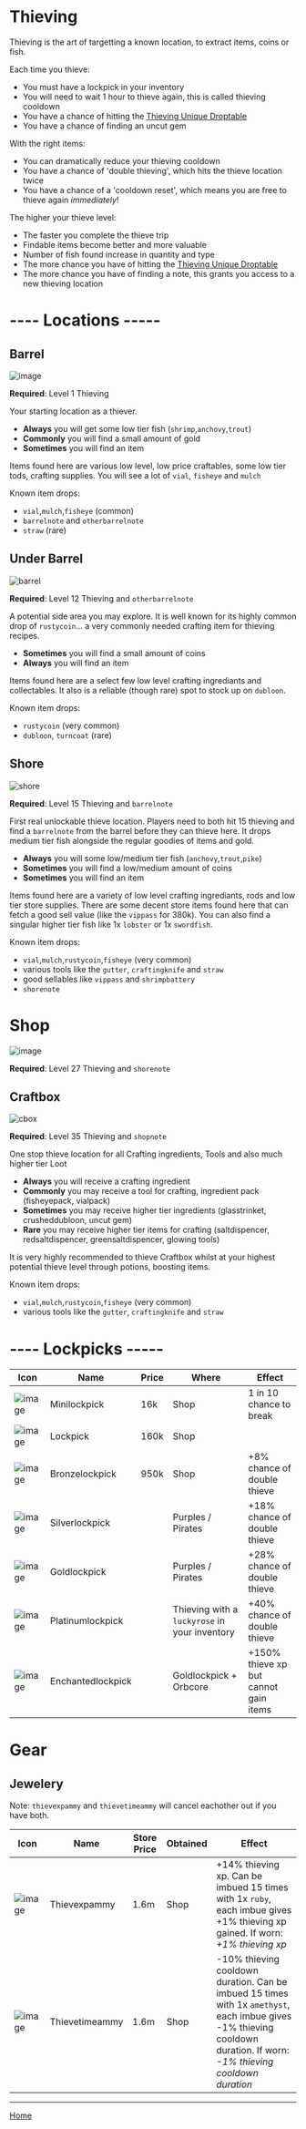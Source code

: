 # Thieving #

Thieving is the art of targetting a known location, to extract items, coins or fish.

Each time you thieve:
- You must have a lockpick in your inventory
- You will need to wait 1 hour to thieve again, this is called thieving cooldown
- You have a chance of hitting the [Thieving Unique Droptable](./UDT.md)
- You have a chance of finding an uncut gem

With the right items:
- You can dramatically reduce your thieving cooldown
- You have a chance of 'double thieving', which hits the thieve location twice
- You have a chance of a 'cooldown reset', which means you are free to thieve again *immediately*!

The higher your thieve level:
- The faster you complete the thieve trip
- Findable items become better and more valuable
- Number of fish found increase in quantity and type
- The more chance you have of hitting the [Thieving Unique Droptable](./UDT.md)
- The more chance you have of finding a note, this grants you access to a new thieving location

# ---- Locations -----

## Barrel
![image](https://github.com/fishbotapp/fishbotwiki/assets/163616414/64786303-e9db-4833-bbb5-5ed02216c742)

**Required**: Level 1 Thieving

Your starting location as a thiever.

 - **Always** you will get some low tier fish (`shrimp`,`anchovy`,`trout`)
 - **Commonly** you will find a small amount of gold
 - **Sometimes** you will find an item

Items found here are various low level, low price craftables, some low tier tods, crafting supplies. You will see a lot of `vial`, `fisheye` and `mulch`

Known item drops:
  - `vial`,`mulch`,`fisheye` (common)
  - `barrelnote` and `otherbarrelnote`
  - `straw` (rare)


## Under Barrel
![barrel](https://github.com/fishbotapp/fishbotwiki/assets/163616414/bf664d2b-2ebe-47d1-8843-1feb77a725e4)


**Required**: Level 12 Thieving and `otherbarrelnote`

A potential side area you may explore. It is well known for its highly common drop of `rustycoin`... a very commonly needed crafting item for thieving recipes.

 - **Sometimes** you will find a small amount of coins
 - **Always** you will find an item

Items found here are a select few low level crafting ingrediants and collectables. It also is a reliable (though rare) spot to stock up on `dubloon`.

Known item drops:
  - `rustycoin` (very common)
  - `dubloon`, `turncoat` (rare)


## Shore
![shore](https://github.com/fishbotapp/fishbotwiki/assets/163616414/8f28bf65-a5b0-417e-9935-8840c544ca89)


**Required**: Level 15 Thieving and `barrelnote`

First real unlockable thieve location. Players need to both hit 15 thieving and find a `barrelnote` from the barrel before they can thieve here. It drops medium tier fish alongside the regular goodies of items and gold.

 - **Always** you will some low/medium tier fish (`anchovy`,`trout`,`pike`)
 - **Sometimes** you will find a low/medium amount of coins
 - **Sometimes** you will find an item

Items found here are a variety of low level crafting ingrediants, rods and low tier store supplies. There are some decent store items found here that can fetch a good sell value (like the `vippass` for 380k). You can also find a singular higher tier fish like 1x `lobster` or 1x `swordfish`.

Known item drops:
  - `vial`,`mulch`,`rustycoin`,`fisheye` (very common)
  - various tools like the `gutter`, `craftingknife` and `straw`
  - good sellables like `vippass` and `shrimpbattery`
  - `shorenote`


# Shop
![image](https://github.com/fishbotapp/fishbotwiki/assets/163616414/56f74eb6-1d0d-4afa-a349-66b8152e7f9c)

**Required**: Level 27 Thieving and `shorenote`



## Craftbox
![cbox](https://github.com/fishbotapp/fishbotwiki/assets/163616414/3c3a8561-4447-40cb-ab00-4335d021f7d5)


**Required**: Level 35 Thieving and `shopnote`

One stop thieve location for all Crafting ingredients, Tools and also much higher tier Loot

- **Always** you will receive a crafting ingredient
- **Commonly** you may receive a tool for crafting, ingredient pack (fisheyepack, vialpack)
- **Sometimes** you may receive higher tier ingredients (glasstrinket, crusheddubloon, uncut gem)
- **Rare** you may receive higher tier items for crafting (saltdispencer, redsaltdispencer, greensaltdispencer, glowing tools)

It is very highly recommended to thieve Craftbox whilst at your highest potential thieve level through potions, boosting items.

Known item drops:
  - `vial`,`mulch`,`rustycoin`,`fisheye` (very common)
  - various tools like the `gutter`, `craftingknife` and `straw`

# ---- Lockpicks -----


| Icon | Name | Price | Where |Effect |
| ------ | ------ | ------- | ---- | ---- |
| ![image](https://fishbot.app/items/minilockpick.png) | Minilockpick | 16k | Shop | 1 in 10 chance to break |
| ![image](https://fishbot.app/items/lockpick.png) | Lockpick | 160k | Shop | |
| ![image](https://fishbot.app/items/bronzelockpick.png) | Bronzelockpick | 950k | Shop | +8% chance of double thieve |
| ![image](https://fishbot.app/items/silverlockpick.png) | Silverlockpick |  | Purples / Pirates | +18% chance of double thieve |
| ![image](https://fishbot.app/items/goldlockpick.png) | Goldlockpick |  | Purples / Pirates | +28% chance of double thieve |
| ![image](https://fishbot.app/items/platinumlockpick.png) | Platinumlockpick |  | Thieving with a `luckyrose` in your inventory | +40% chance of double thieve |
| ![image](https://fishbot.app/items/enchantedlockpick.png) | Enchantedlockpick |  | Goldlockpick + Orbcore | +150% thieve xp but cannot gain items |

# Gear 


## Jewelery

Note: `thievexpammy` and `thievetimeammy` will cancel eachother out if you have both.

| Icon | Name | Store Price | Obtained | Effect |
| ------ | ------ | ----- | ------- | ---- |
| ![image](https://fishbot.app/items/thievexpammy.png) | Thievexpammy | 1.6m | Shop | +14% thieving xp. Can be imbued 15 times with 1x `ruby`, each imbue gives +1% thieving xp gained. If worn: *+1% thieving xp* |
| ![image](https://fishbot.app/items/thievetimeammy.png) | Thievetimeammy | 1.6m | Shop | -10% thieving cooldown duration. Can be imbued 15 times with 1x `amethyst`, each imbue gives -1% thieving cooldown duration. If worn: *-1% thieving cooldown duration* |



-----------------------------

[Home](https://fishbotapp.github.io/fishbotwiki/)


